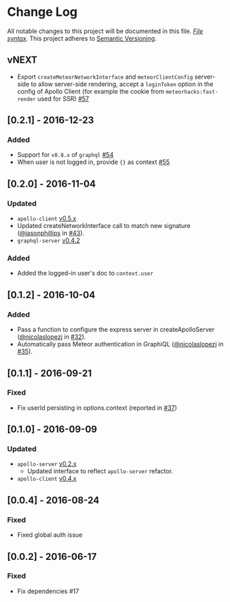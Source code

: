 # Change Log
All notable changes to this project will be documented in this file. [*File syntax*](http://keepachangelog.com/).
This project adheres to [Semantic Versioning](http://semver.org/).

## vNEXT

- Export `createMeteorNetworkInterface` and `meteorClientConfig` server-side to allow server-side rendering, accept a `loginToken` option in the config of Apollo Client (for example the cookie from `meteorhacks:fast-render` used for SSR) [#57](https://github.com/apollostack/meteor-integration/pull/57)

## [0.2.1] - 2016-12-23
### Added

- Support for `v0.8.x` of `graphql` [#54](https://github.com/apollostack/meteor-integration/pull/54)
- When user is not logged in, provide `{}` as context [#55](https://github.com/apollostack/meteor-integration/pull/55)

## [0.2.0] - 2016-11-04
### Updated

- `apollo-client` [v0.5.x](https://github.com/apollostack/apollo-client/blob/master/CHANGELOG.md#v050)
- Updated createNetworkInterface call to match new signature ([@jasonphillips](https://github.com/jasonphillips) in [#43](https://github.com/apollostack/meteor-integration/pull/43)).
- `graphql-server` [v0.4.2](https://github.com/apollostack/graphql-server/blob/master/CHANGELOG.md#v042)

### Added

- Added the logged-in user's doc to `context.user`

## [0.1.2] - 2016-10-04
### Added

- Pass a function to configure the express server in createApolloServer ([@nicolaslopezj](https://github.com/nicolaslopezj) in [#32](https://github.com/apollostack/meteor-integration/pull/32)).
- Automatically pass Meteor authentication in GraphiQL ([@nicolaslopezj](https://github.com/nicolaslopezj) in [#35](https://github.com/apollostack/meteor-integration/pull/35)).

## [0.1.1] - 2016-09-21
### Fixed

- Fix userId persisting in options.context (reported in [#37](https://github.com/apollostack/meteor-integration/pull/37))

## [0.1.0] - 2016-09-09
### Updated

- `apollo-server` [v0.2.x](https://github.com/apollostack/apollo-server/blob/cc15ebfb1c9637989e09976c8416b4fd5c2b6728/CHANGELOG.md)
  - Updated interface to reflect `apollo-server` refactor.
- `apollo-client` [v0.4.x](https://github.com/apollostack/apollo-client/blob/master/CHANGELOG.md#v040)

## [0.0.4] - 2016-08-24
### Fixed

- Fixed global auth issue

## [0.0.2] - 2016-06-17
### Fixed

- Fix dependencies #17
